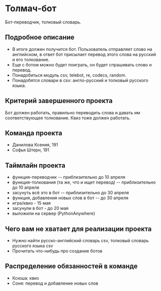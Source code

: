 # Толмач-бот

Бот-переводчик, толковый словарь.

## Подробное описание

- В итоге должен получится бот. Пользователь отправляет слово на английском, в ответ бот присылает перевод этого слова на русский и его толкование.
- Еще с ботом можно будет поиграть, он будет спрашивать слово и перевод.
- Понадобиться модуль csv, telebot, re, codecs, random.
- Понадобятся словари в csv: англо-русский и толковый русского языка.

## Критерий завершенного проекта

Бот должен работать, правильно переводить слова и давать им соответствующее толкование. Квиз тоже должен работать.

## Команда проекта

- Данилова Ксения, 191
- Софья Штерн, 191

## Таймлайн проекта

- функция-переводчик -- приблизительно до 10 апреля
- функция-толкования (та же, что и ищет перевод) -- приблизительно до 10 апреля
- засунуть всё это в бот -- приблизительно до 30 апреля
- функция, добавления новых слов в бот -- до 30 апреля
- игра/квиз - 15 мая
- засунули в бот - до 20 мая
- выложили на сервер (PythonAnywhere)

## Чего вам не хватает для реализации проекта

- Нужно найти русско-английский словарь csv, толковый словарь русского языка csv
- Прочитать что-нибудь про создание ботов

## Распределение обязанностей в команде

- Ксюша: квиз
- Соня: перевод и добавление новых слов

